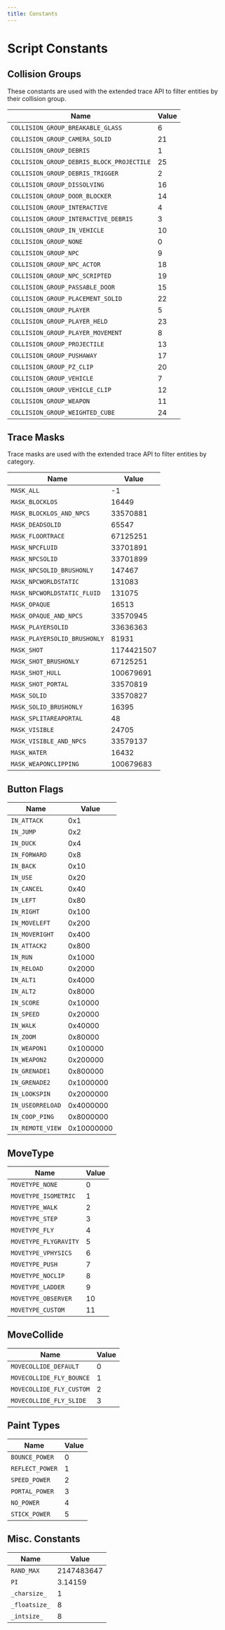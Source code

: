 ```yaml
---
title: Constants
---
```


# Script Constants

## Collision Groups

These constants are used with the extended trace API to filter entities by their collision group.

|Name|Value|
|---|---|
| `COLLISION_GROUP_BREAKABLE_GLASS` | 6 | 
| `COLLISION_GROUP_CAMERA_SOLID` | 21 | 
| `COLLISION_GROUP_DEBRIS` | 1 | 
| `COLLISION_GROUP_DEBRIS_BLOCK_PROJECTILE` | 25 | 
| `COLLISION_GROUP_DEBRIS_TRIGGER` | 2 | 
| `COLLISION_GROUP_DISSOLVING` | 16 | 
| `COLLISION_GROUP_DOOR_BLOCKER` | 14 | 
| `COLLISION_GROUP_INTERACTIVE` | 4 | 
| `COLLISION_GROUP_INTERACTIVE_DEBRIS` | 3 | 
| `COLLISION_GROUP_IN_VEHICLE` | 10 | 
| `COLLISION_GROUP_NONE` | 0 | 
| `COLLISION_GROUP_NPC` | 9 | 
| `COLLISION_GROUP_NPC_ACTOR` | 18 | 
| `COLLISION_GROUP_NPC_SCRIPTED` | 19 | 
| `COLLISION_GROUP_PASSABLE_DOOR` | 15 | 
| `COLLISION_GROUP_PLACEMENT_SOLID` | 22 | 
| `COLLISION_GROUP_PLAYER` | 5 | 
| `COLLISION_GROUP_PLAYER_HELD` | 23 | 
| `COLLISION_GROUP_PLAYER_MOVEMENT` | 8 | 
| `COLLISION_GROUP_PROJECTILE` | 13 | 
| `COLLISION_GROUP_PUSHAWAY` | 17 | 
| `COLLISION_GROUP_PZ_CLIP` | 20 | 
| `COLLISION_GROUP_VEHICLE` | 7 | 
| `COLLISION_GROUP_VEHICLE_CLIP` | 12 | 
| `COLLISION_GROUP_WEAPON` | 11 | 
| `COLLISION_GROUP_WEIGHTED_CUBE` | 24 |

## Trace Masks

Trace masks are used with the extended trace API to filter entities by category.

|Name|Value|
|---|---|
| `MASK_ALL` | -1 | 
| `MASK_BLOCKLOS` | 16449 | 
| `MASK_BLOCKLOS_AND_NPCS` | 33570881 | 
| `MASK_DEADSOLID` | 65547 | 
| `MASK_FLOORTRACE` | 67125251 | 
| `MASK_NPCFLUID` | 33701891 | 
| `MASK_NPCSOLID` | 33701899 | 
| `MASK_NPCSOLID_BRUSHONLY` | 147467 | 
| `MASK_NPCWORLDSTATIC` | 131083 | 
| `MASK_NPCWORLDSTATIC_FLUID` | 131075 | 
| `MASK_OPAQUE` | 16513 | 
| `MASK_OPAQUE_AND_NPCS` | 33570945 | 
| `MASK_PLAYERSOLID` | 33636363 | 
| `MASK_PLAYERSOLID_BRUSHONLY` | 81931 | 
| `MASK_SHOT` | 1174421507 | 
| `MASK_SHOT_BRUSHONLY` | 67125251 | 
| `MASK_SHOT_HULL` | 100679691 | 
| `MASK_SHOT_PORTAL` | 33570819 | 
| `MASK_SOLID` | 33570827 | 
| `MASK_SOLID_BRUSHONLY` | 16395 | 
| `MASK_SPLITAREAPORTAL` | 48 | 
| `MASK_VISIBLE` | 24705 | 
| `MASK_VISIBLE_AND_NPCS` | 33579137 | 
| `MASK_WATER` | 16432 | 
| `MASK_WEAPONCLIPPING` | 100679683 | 

## Button Flags

| Name | Value |
|---|---|
| `IN_ATTACK` | 0x1 |
| `IN_JUMP` | 0x2 |
| `IN_DUCK` | 0x4 |
| `IN_FORWARD` | 0x8 |
| `IN_BACK` | 0x10 |
| `IN_USE` | 0x20 |
| `IN_CANCEL` | 0x40 |
| `IN_LEFT` | 0x80 |
| `IN_RIGHT` | 0x100 |
| `IN_MOVELEFT` | 0x200 |
| `IN_MOVERIGHT` | 0x400 |
| `IN_ATTACK2` | 0x800 |
| `IN_RUN` | 0x1000 |
| `IN_RELOAD` | 0x2000 |
| `IN_ALT1` | 0x4000 |
| `IN_ALT2` | 0x8000 |
| `IN_SCORE` | 0x10000 |
| `IN_SPEED` | 0x20000 |
| `IN_WALK` | 0x40000 |
| `IN_ZOOM` | 0x80000 |
| `IN_WEAPON1` | 0x100000 |
| `IN_WEAPON2` | 0x200000 |
| `IN_GRENADE1` | 0x800000 |
| `IN_GRENADE2` | 0x1000000 |
| `IN_LOOKSPIN` | 0x2000000 |
| `IN_USEORRELOAD` | 0x4000000 |
| `IN_COOP_PING` | 0x8000000 |
| `IN_REMOTE_VIEW` | 0x10000000 |

## MoveType

|Name|Value|
|---|---|
| `MOVETYPE_NONE` | 0 |
| `MOVETYPE_ISOMETRIC` | 1 |
| `MOVETYPE_WALK` | 2 |
| `MOVETYPE_STEP` | 3 |
| `MOVETYPE_FLY` | 4 |
| `MOVETYPE_FLYGRAVITY` | 5 |
| `MOVETYPE_VPHYSICS` | 6 |
| `MOVETYPE_PUSH` | 7 |
| `MOVETYPE_NOCLIP` | 8 |
| `MOVETYPE_LADDER` | 9 |
| `MOVETYPE_OBSERVER` | 10 |
| `MOVETYPE_CUSTOM` | 11 |

## MoveCollide

|Name|Value|
|---|---|
| `MOVECOLLIDE_DEFAULT` | 0 |
| `MOVECOLLIDE_FLY_BOUNCE` | 1 |
| `MOVECOLLIDE_FLY_CUSTOM` | 2 |
| `MOVECOLLIDE_FLY_SLIDE` | 3 |


## Paint Types

|Name|Value|
|---|---|
| `BOUNCE_POWER` | 0 | 
| `REFLECT_POWER` | 1 | 
| `SPEED_POWER` | 2 | 
| `PORTAL_POWER` | 3 | 
| `NO_POWER` | 4 | 
| `STICK_POWER` | 5 | 

## Misc. Constants

|Name|Value|
|---|---|
| `RAND_MAX` | 2147483647 | 
| `PI` | 3.14159 | 
| `_charsize_` | 1 | 
| `_floatsize_` | 8 | 
| `_intsize_` | 8 |
